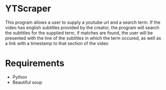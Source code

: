 # YTScraper
This program allows a user to supply a youtube url and a search term. If the video has english subtitles provided by the creator, the program will search the subtitles for the supplied term, if matches are found, the user will be presented with the line of the subtitles in which the term occured, as well as a link with a timestamp to that section of the video

# Requirements
* Python
* Beautiful soup
